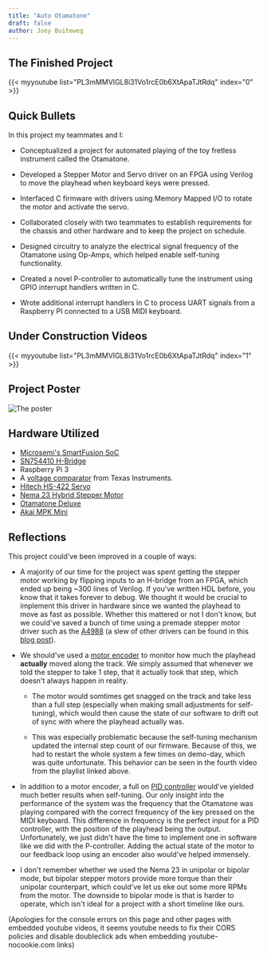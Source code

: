 ```yaml
---
title: "Auto Otamatone"
draft: false
author: Joey Buiteweg
---
```


## The Finished Project

{{< myyoutube list="PL3mMMVIGL8i31Vo1rcE0b6XtApaTJtRdq" index="0" >}}

## Quick Bullets

In this project my teammates and I:

* Conceptualized a project for automated playing of the toy fretless instrument called the Otamatone.

* Developed a Stepper Motor and Servo driver on an FPGA using Verilog to move the playhead when keyboard keys were pressed.

* Interfaced C firmware with drivers using Memory Mapped I/O to rotate the motor and activate the servo.

* Collaborated closely with two teammates to establish requirements for the chassis and other hardware and to keep the project on schedule.

* Designed circuitry to analyze the electrical signal frequency of the Otamatone using Op-Amps, which helped enable self-tuning functionality.

* Created a novel P-controller to automatically tune the instrument using GPIO interrupt handlers written in C.

* Wrote additional interrupt handlers in C to process UART signals from a Raspberry PI connected to a USB MIDI keyboard.

## Under Construction Videos

{{< myyoutube list="PL3mMMVIGL8i31Vo1rcE0b6XtApaTJtRdq" index="1" >}}

## Project Poster

![The poster](/373poster.jpg)

## Hardware Utilized

* [Microsemi\'s SmartFusion SoC](https://www.microsemi.com/product-directory/soc-fpgas/1693-smartfusion)
* [SN754410 H-Bridge](https://www.ti.com/lit/ds/symlink/sn754410.pdf)
* Raspberry Pi 3
* A [voltage comparator](https://www.ti.com/lit/ds/symlink/lm2903b.pdf?ts=1606512923694&ref_url=https%253A%252F%252Fwww.ti.com%252Famplifier-circuit%252Fcomparators%252Fproducts.html) from Texas Instruments.
* [Hitech HS-422 Servo](https://servodatabase.com/servo/hitec/hs-422)
* [Nema 23 Hybrid Stepper Motor](https://www.pololu.com/product/1476)
* [Otamatone Deluxe](https://otamatone.com/352/otamatone-deluxe/)
* [Akai MPK Mini](https://www.akaipro.com/mpk-mini-mkii)

## Reflections

This project could've been improved in a couple of ways:

* A majority of our time for the project was spent getting the stepper motor working by flipping inputs to an H-bridge from an FPGA, which ended up being ~300 lines of Verilog. If you've written HDL before, you know that it takes forever to debug. We thought it would be crucial to implement this driver in hardware since we wanted the playhead to move as fast as possible. Whether this mattered or not I don't know, but we could've saved a bunch of time using a premade stepper motor driver such as the [A4988](http://www.geeetech.com/Documents/A4988-Datasheet.pdf) (a slew of other drivers can be found in this [blog post](https://medium.com/jungletronics/quick-intro-to-motor-drivers-322e4929db44)). 

* We should've used a [motor encoder](https://en.wikipedia.org/wiki/Rotary_encoder) to monitor how much the playhead **actually** moved along the track. We simply assumed that whenever we told the stepper to take 1 step, that it actually took that step, which doesn't always happen in reality. 

  * The motor would somtimes get snagged on the track and take less than a full step (especially when making small adjustments for self-tuning), which would then cause the state of our software to drift out of sync with where the playhead actually was.

  * This was especially problematic because the self-tuning mechanism updated the internal step count of our firmware. Because of this, we had to restart the whole system a few times on demo-day, which was quite unfortunate. This behavior can be seen in the fourth video from the playlist linked above.

* In addition to a motor encoder, a full on [PID controller](https://en.wikipedia.org/wiki/PID_controller) would've yielded much better results when self-tuning. Our only insight into the performance of the system was the frequency that the Otamatone was playing compared with the correct frequency of the key pressed on the MIDI keyboard. This difference in frequency is the perfect input for a PID controller, with the position of the playhead being the output. Unfortunately, we just didn't have the time to implement one in software like we did with the P-controller. Adding the actual state of the motor to our feedback loop using an encoder also would've helped immensely.

* I don't remember whether we used the Nema 23 in unipolar or bipolar mode, but bipolar stepper motors provide more torque than their unipolar counterpart, which could've let us eke out some more RPMs from the motor. The downside to bipolar mode is that is harder to operate, which isn't ideal for a project with a short timeline like ours.


(Apologies for the console errors on this page and other pages with embedded youtube videos, it seems youtube needs to fix their CORS policies and disable doubleclick ads when embedding youtube-nocookie.com links)
